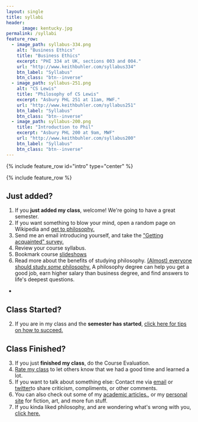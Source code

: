```yaml
---
layout: single
title: syllabi
header: 
      image: kentucky.jpg
permalink: /syllabi
feature_row:
  - image_path: syllabus-334.png
    alt: "Business Ethics"
    title: "Business Ethics"
    excerpt: "PHI 334 at UK, sections 003 and 004."
    url: "http://www.keithbuhler.com/syllabus334"
    btn_label: "Syllabus"
    btn_class: "btn--inverse"
  - image_path: syllabus-251.png
    alt: "CS Lewis"
    title: "Philosophy of CS Lewis"
    excerpt: "Asbury PHL 251 at 11am, MWF."
    url: "http://www.keithbuhler.com/syllabus251"
    btn_label: "Syllabus"
    btn_class: "btn--inverse"
  - image_path: syllabus-200.png
    title: "Introduction to Phil"
    excerpt: "Asbury PHL 200 at 9am, MWF"
    url: "http://www.keithbuhler.com/syllabus200"
    btn_label: "Syllabus"
    btn_class: "btn--inverse"
---
```


{% include feature_row id="intro" type="center" %}

{% include feature_row %}



## Just added? 

1. If you **just added my class**, welcome! We're going to have a great semester.
2. If you want something to blow your mind, open a random page on Wikipedia and [get to philosophy.](/wikipedia)
3. Send me an email introducing yourself, and take the ["Getting acquainted" survey.](https://docs.google.com/forms/d/17A6-27pW2lrI4S6rEpV8GIh_OycvQHCc01fkyuoxPYw/viewform?usp=send_form)
4. Review your course syllabus.
5. Bookmark course [slideshows](/slideshows)
6. Read more about the benefits of studying philosophy. [(Almost) everyone should study *some* philosophy.](http://www.whystudyphilosophy.com) A philosophy degree can help you get a good job, earn higher salary than business degree, and find answers to life's deepest questions. 
- 

## Class Started?
2. If you are in my class and the **semester has started**, [click here for tips on how to succeed.](/philosophy-class)

## Class Finished?
3. If you just **finished my class**, do the Course Evaluation. 
4. [Rate my class](http://www.ratemyprofessors.com/search.jsp?query=keith+buhler) to let others know that we had a good time and learned a lot.
5. If you want to talk about something else: Contact me via [email](emailto:keith.buhler@uky.edu) or [twitter](https://twitter.com/Keith_Buhler)to share criticism, compliments, or other comments. 
6. You can also check out some of my [academic articles.](https://uky.academia.edu/KeithBuhler), or my [personal site](/fun) for fiction, art, and more fun stuff. 
6.  If you kinda liked philosophy, and are wondering what's wrong with you, [click here.](/philosophy-6-next)

